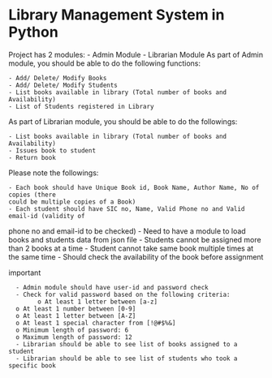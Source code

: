 # Library Management System in Python

Project has 2 modules:
    - Admin Module
    - Librarian Module
As part of Admin module, you should be able to do the following functions:

    - Add/ Delete/ Modify Books
    - Add/ Delete/ Modify Students
    - List books available in library (Total number of books and Availability)
    - List of Students registered in Library
As part of Librarian module, you should be able to do the followings:

    - List books available in library (Total number of books and Availability)
    - Issues book to student
    - Return book
Please note the followings:

    - Each book should have Unique Book id, Book Name, Author Name, No of copies (there 
    could be multiple copies of a Book)
    - Each student should have SIC no, Name, Valid Phone no and Valid email-id (validity of 
phone no and email-id to be checked)
    - Need to have a module to load books and students data from json file
    - Students cannot be assigned more than 2 books at a time
    - Student cannot take same book multiple times at the same time
    - Should check the availability of the book before assignment

important

      - Admin module should have user-id and password check
      - Check for valid password based on the following criteria:
            o At least 1 letter between [a-z]
      o At least 1 number between [0-9]
      o At least 1 letter between [A-Z]
      o At least 1 special character from [!@#$%&]
      o Minimum length of password: 6
      o Maximum length of password: 12
      - Librarian should be able to see list of books assigned to a student
      - Librarian should be able to see list of students who took a specific book
